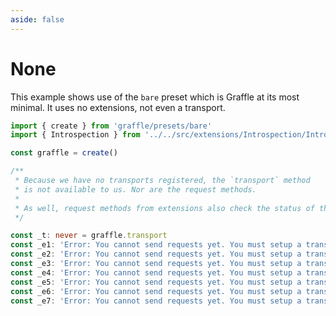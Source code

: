 ```yaml
---
aside: false
---
```


# None

This example shows use of the `bare` preset which is Graffle at
its most minimal. It uses no extensions, not even a transport.

<!-- dprint-ignore-start -->
```ts twoslash
import { create } from 'graffle/presets/bare'
import { Introspection } from '../../src/extensions/Introspection/Introspection.js'

const graffle = create()

/**
 * Because we have no transports registered, the `transport` method
 * is not available to us. Nor are the request methods.
 *
 * As well, request methods from extensions also check the status of the transport.
 */

const _t: never = graffle.transport
const _e1: 'Error: You cannot send requests yet. You must setup a transport.' = graffle.gql
const _e2: 'Error: You cannot send requests yet. You must setup a transport.' = graffle.document
const _e3: 'Error: You cannot send requests yet. You must setup a transport.' = graffle.query.$batch
const _e4: 'Error: You cannot send requests yet. You must setup a transport.' = graffle.query.id
const _e5: 'Error: You cannot send requests yet. You must setup a transport.' = graffle.mutation.$batch
const _e6: 'Error: You cannot send requests yet. You must setup a transport.' = graffle.mutation.id
const _e7: 'Error: You cannot send requests yet. You must setup a transport.' = graffle.use(Introspection()).introspect
```
<!-- dprint-ignore-end -->
